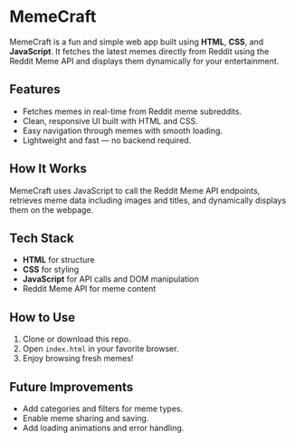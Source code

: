 # MemeCraft

MemeCraft is a fun and simple web app built using **HTML**, **CSS**, and **JavaScript**. It fetches the latest memes directly from Reddit using the Reddit Meme API and displays them dynamically for your entertainment.

## Features

- Fetches memes in real-time from Reddit meme subreddits.
- Clean, responsive UI built with HTML and CSS.
- Easy navigation through memes with smooth loading.
- Lightweight and fast — no backend required.

## How It Works

MemeCraft uses JavaScript to call the Reddit Meme API endpoints, retrieves meme data including images and titles, and dynamically displays them on the webpage.

## Tech Stack

- **HTML** for structure  
- **CSS** for styling  
- **JavaScript** for API calls and DOM manipulation  
- Reddit Meme API for meme content

  

## How to Use

1. Clone or download this repo.  
2. Open `index.html` in your favorite browser.  
3. Enjoy browsing fresh memes!

## Future Improvements

- Add categories and filters for meme types.  
- Enable meme sharing and saving.  
- Add loading animations and error handling.
